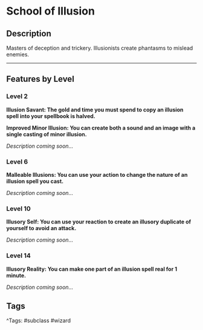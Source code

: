 # School of Illusion

## Description

Masters of deception and trickery. Illusionists create phantasms to mislead enemies.

---

## Features by Level

### Level 2

**Illusion Savant: The gold and time you must spend to copy an illusion spell into your spellbook is halved.**

**Improved Minor Illusion: You can create both a sound and an image with a single casting of minor illusion.**

_Description coming soon..._

### Level 6

**Malleable Illusions: You can use your action to change the nature of an illusion spell you cast.**

_Description coming soon..._

### Level 10

**Illusory Self: You can use your reaction to create an illusory duplicate of yourself to avoid an attack.**

_Description coming soon..._

### Level 14

**Illusory Reality: You can make one part of an illusion spell real for 1 minute.**

_Description coming soon..._

## Tags

^Tags: #subclass #wizard